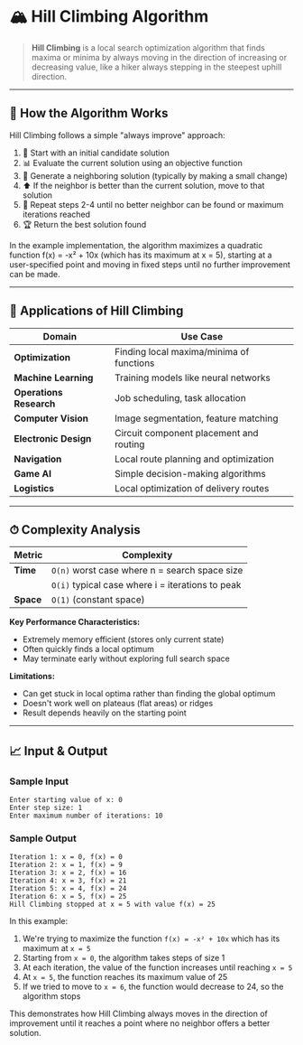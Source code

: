 # 🏔️ Hill Climbing Algorithm

> **Hill Climbing** is a local search optimization algorithm that finds maxima or minima by always moving in the direction of increasing or decreasing value, like a hiker always stepping in the steepest uphill direction.

---

## 🔧 How the Algorithm Works

Hill Climbing follows a simple "always improve" approach:

1. 🏁 Start with an initial candidate solution
2. 📊 Evaluate the current solution using an objective function
3. 🔄 Generate a neighboring solution (typically by making a small change)
4. ⬆️ If the neighbor is better than the current solution, move to that solution
5. 🔁 Repeat steps 2-4 until no better neighbor can be found or maximum iterations reached
6. 🏆 Return the best solution found

In the example implementation, the algorithm maximizes a quadratic function f(x) = -x² + 10x (which has its maximum at x = 5), starting at a user-specified point and moving in fixed steps until no further improvement can be made.

---

## 🚀 Applications of Hill Climbing

| Domain | Use Case |
|--------|----------|
| **Optimization** | Finding local maxima/minima of functions |
| **Machine Learning** | Training models like neural networks |
| **Operations Research** | Job scheduling, task allocation |
| **Computer Vision** | Image segmentation, feature matching |
| **Electronic Design** | Circuit component placement and routing |
| **Navigation** | Local route planning and optimization |
| **Game AI** | Simple decision-making algorithms |
| **Logistics** | Local optimization of delivery routes |

---

## ⏱ Complexity Analysis

| Metric | Complexity |
|--------|------------|
| **Time** | `O(n)` worst case where n = search space size |
|         | `O(i)` typical case where i = iterations to peak |
| **Space** | `O(1)` (constant space) |

**Key Performance Characteristics:**
- Extremely memory efficient (stores only current state)
- Often quickly finds a local optimum
- May terminate early without exploring full search space

**Limitations:**
- Can get stuck in local optima rather than finding the global optimum
- Doesn't work well on plateaus (flat areas) or ridges
- Result depends heavily on the starting point

---

## 📈 Input & Output

### Sample Input
```
Enter starting value of x: 0
Enter step size: 1
Enter maximum number of iterations: 10
```

### Sample Output
```
Iteration 1: x = 0, f(x) = 0
Iteration 2: x = 1, f(x) = 9
Iteration 3: x = 2, f(x) = 16
Iteration 4: x = 3, f(x) = 21
Iteration 5: x = 4, f(x) = 24
Iteration 6: x = 5, f(x) = 25
Hill Climbing stopped at x = 5 with value f(x) = 25
```

In this example:
1. We're trying to maximize the function `f(x) = -x² + 10x` which has its maximum at `x = 5`
2. Starting from `x = 0`, the algorithm takes steps of size 1
3. At each iteration, the value of the function increases until reaching `x = 5`
4. At `x = 5`, the function reaches its maximum value of 25
5. If we tried to move to `x = 6`, the function would decrease to 24, so the algorithm stops

This demonstrates how Hill Climbing always moves in the direction of improvement until it reaches a point where no neighbor offers a better solution.
